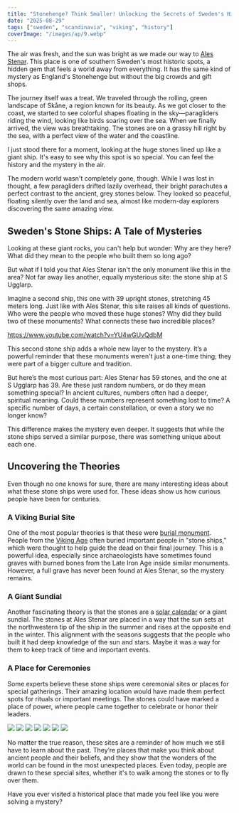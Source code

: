 ```yaml
---
title: "Stonehenge? Think Smaller! Unlocking the Secrets of Sweden's Hidden Stone Ships"
date: "2025-08-29"
tags: ["sweden", "scandinavia", "viking", "history"]
coverImage: "/images/ap/9.webp"
---
```


The air was fresh, and the sun was bright as we made our way to [Ales Stenar](https://maps.app.goo.gl/twyjSJev5gLuZttV8). This place is one of southern Sweden's most historic spots, a hidden gem that feels a world away from everything. It has the same kind of mystery as England's Stonehenge but without the big crowds and gift shops.

The journey itself was a treat. We traveled through the rolling, green landscape of Skåne, a region known for its beauty. As we got closer to the coast, we started to see colorful shapes floating in the sky—paragliders riding the wind, looking like birds soaring over the sea. When we finally arrived, the view was breathtaking. The stones are on a grassy hill right by the sea, with a perfect view of the water and the coastline.

I just stood there for a moment, looking at the huge stones lined up like a giant ship. It's easy to see why this spot is so special. You can feel the history and the mystery in the air.

The modern world wasn't completely gone, though. While I was lost in thought, a few paragliders drifted lazily overhead, their bright parachutes a perfect contrast to the ancient, grey stones below. They looked so peaceful, floating silently over the land and sea, almost like modern-day explorers discovering the same amazing view.

## Sweden's Stone Ships: A Tale of Mysteries

Looking at these giant rocks, you can't help but wonder: Why are they here? What did they mean to the people who built them so long ago?

But what if I told you that Ales Stenar isn't the only monument like this in the area? Not far away lies another, equally mysterious site: the stone ship at S Ugglarp.

Imagine a second ship, this one with 39 upright stones, stretching 45 meters long. Just like with Ales Stenar, this site raises all kinds of questions. Who were the people who moved these huge stones? Why did they build two of these monuments? What connects these two incredible places?

https://www.youtube.com/watch?v=YU4wGUvQdbM

This second stone ship adds a whole new layer to the mystery. It’s a powerful reminder that these monuments weren't just a one-time thing; they were part of a bigger culture and tradition.

But here’s the most curious part: Ales Stenar has 59 stones, and the one at S Ugglarp has 39. Are these just random numbers, or do they mean something special? In ancient cultures, numbers often had a deeper, spiritual meaning. Could these numbers represent something lost to time? A specific number of days, a certain constellation, or even a story we no longer know?

This difference makes the mystery even deeper. It suggests that while the stone ships served a similar purpose, there was something unique about each one.

## Uncovering the Theories

Even though no one knows for sure, there are many interesting ideas about what these stone ships were used for. These ideas show us how curious people have been for centuries.

### A Viking Burial Site

One of the most popular theories is that these were [burial monument](https://en.wikipedia.org/wiki/Norse_funeral). People from the [Viking Age](https://en.natmus.dk/historical-knowledge/denmark/prehistoric-period-until-1050-ad/the-viking-age/) often buried important people in "stone ships," which were thought to help guide the dead on their final journey. This is a powerful idea, especially since archaeologists have sometimes found graves with burned bones from the Late Iron Age inside similar monuments. However, a full grave has never been found at Ales Stenar, so the mystery remains.

### A Giant Sundial

Another fascinating theory is that the stones are a [solar calendar](https://www.britannica.com/science/solar-calendar) or a giant sundial. The stones at Ales Stenar are placed in a way that the sun sets at the northwestern tip of the ship in the summer and rises at the opposite end in the winter. This alignment with the seasons suggests that the people who built it had deep knowledge of the sun and stars. Maybe it was a way for them to keep track of time and important events.

### A Place for Ceremonies

Some experts believe these stone ships were ceremonial sites or places for special gatherings. Their amazing location would have made them perfect spots for rituals or important meetings. The stones could have marked a place of power, where people came together to celebrate or honor their leaders.

<!--gallery-->
![](/images/ap/2.webp)
![](/images/ap/3.webp)
![](/images/ap/4.webp)
![](/images/ap/5.webp)
![](/images/ap/6.webp)
![](/images/ap/7.webp)
![](/images/ap/8.webp)
<!--gallery-->

No matter the true reason, these sites are a reminder of how much we still have to learn about the past. They’re places that make you think about ancient people and their beliefs, and they show that the wonders of the world can be found in the most unexpected places. Even today, people are drawn to these special sites, whether it's to walk among the stones or to fly over them.

Have you ever visited a historical place that made you feel like you were solving a mystery?

